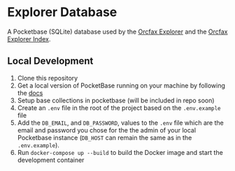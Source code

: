 # Explorer Database

A Pocketbase (SQLite) database used by the [Orcfax Explorer](https://github.com/orcfax/explorer.orcfax.io) and the [Orcfax Explorer Index](https://github.com/orcfax/explorer-index).

## Local Development

1. Clone this repository
2. Get a local version of PocketBase running on your machine by following the [docs](https://pocketbase.io/docs/)
3. Setup base collections in pocketbase (will be included in repo soon)
4. Create an `.env` file in the root of the project based on the `.env.example` file
5. Add the `DB_EMAIL`, and `DB_PASSWORD`, values to the `.env` file which are the email and password you chose for the the admin of your local Pocketbase instance (`DB_HOST` can remain the same as in the `.env.example`).
6. Run `docker-compose up --build` to build the Docker image and start the development container
